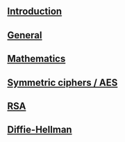 ## [Introduction](https://github.com/whynotkimhari/cryptography/tree/main/cryptohack%20problems/introduction)
## [General](https://github.com/whynotkimhari/cryptography/tree/main/cryptohack%20problems/general)
## [Mathematics](https://github.com/whynotkimhari/cryptography/tree/main/cryptohack%20problems/mathematics)
## [Symmetric ciphers / AES](https://github.com/whynotkimhari/cryptography/tree/main/cryptohack%20problems/AES)
## [RSA](https://github.com/whynotkimhari/cryptography/tree/main/cryptohack%20problems/RSA)
## [Diffie-Hellman](https://github.com/whynotkimhari/cryptography/tree/main/cryptohack%20problems/Diffie-Hellman)
